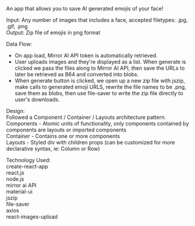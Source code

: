 An app that allows you to save AI generated emojis of your face!

Input: Any number of images that includes a face, accepted filetypes: .jpg, .gif, .png <br />
Output: Zip file of emojis in png format

Data Flow:<br />

- On app load, Mirror AI API token is automatically retrieved. <br />
- User uploads images and they're displayed as a list. When generate is clicked we pass the files along to Mirror AI API, then   save the URLs to later be retrieved as B64 and converted into blobs. 
- When generate button is clicked, we open up a new zip file with jszip, make calls to generated emoji URLS, rewrite the file     names to be .png, save them as blobs, then use file-saver to write the zip file directly to user's downloads. 


Design: <br />
Followed a Component / Container / Layouts architecture pattern. <br />
Components - Atomic units of functionality, only components contained by components are layouts or imported components  <br />
Container - Contains one or more components <br />
Layouts - Styled div with children props (can be customized for more declarative syntax, ie: Column or Row) <br />

Technology Used:<br />
create-react-app <br />
react.js <br />
node.js <br />
mirror ai API <br />
material-ui <br />
jszip <br />
file-saver <br />
axios <br />
react-images-upload <br />
